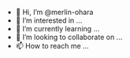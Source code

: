 - 👋 Hi, I’m @merlin-ohara
- 👀 I’m interested in ...
- 🌱 I’m currently learning ...
- 💞️ I’m looking to collaborate on ...
- 📫 How to reach me ...

<!---
merlin-ohara/merlin-ohara is a ✨ special ✨ repository because its `README.md` (this file) appears on your GitHub profile.
You can click the Preview link to take a look at your changes.
--->
